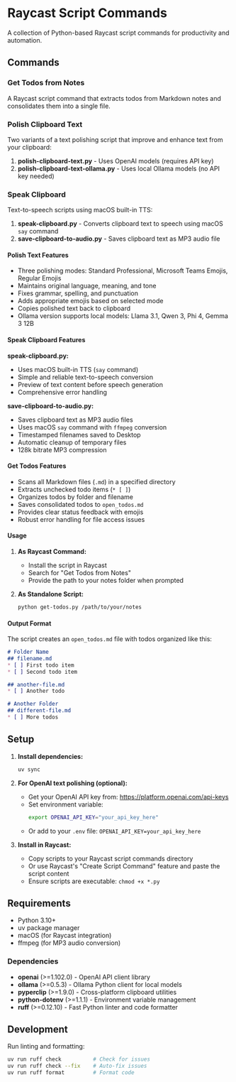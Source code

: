 # Raycast Script Commands

A collection of Python-based Raycast script commands for productivity and automation.

## Commands

### Get Todos from Notes

A Raycast script command that extracts todos from Markdown notes and consolidates them into a single file.

### Polish Clipboard Text

Two variants of a text polishing script that improve and enhance text from your clipboard:

1. **polish-clipboard-text.py** - Uses OpenAI models (requires API key)
2. **polish-clipboard-text-ollama.py** - Uses local Ollama models (no API key needed)

### Speak Clipboard

Text-to-speech scripts using macOS built-in TTS:

1. **speak-clipboard.py** - Converts clipboard text to speech using macOS `say` command
2. **save-clipboard-to-audio.py** - Saves clipboard text as MP3 audio file

#### Polish Text Features

- Three polishing modes: Standard Professional, Microsoft Teams Emojis, Regular Emojis
- Maintains original language, meaning, and tone
- Fixes grammar, spelling, and punctuation
- Adds appropriate emojis based on selected mode
- Copies polished text back to clipboard
- Ollama version supports local models: Llama 3.1, Qwen 3, Phi 4, Gemma 3 12B

#### Speak Clipboard Features

**speak-clipboard.py:**
- Uses macOS built-in TTS (`say` command)
- Simple and reliable text-to-speech conversion
- Preview of text content before speech generation
- Comprehensive error handling

**save-clipboard-to-audio.py:**
- Saves clipboard text as MP3 audio files
- Uses macOS `say` command with `ffmpeg` conversion
- Timestamped filenames saved to Desktop
- Automatic cleanup of temporary files
- 128k bitrate MP3 compression

#### Get Todos Features

- Scans all Markdown files (`.md`) in a specified directory
- Extracts unchecked todo items (`* [ ]`)
- Organizes todos by folder and filename
- Saves consolidated todos to `open_todos.md`
- Provides clear status feedback with emojis
- Robust error handling for file access issues

#### Usage

1. **As Raycast Command:**
   - Install the script in Raycast
   - Search for "Get Todos from Notes"
   - Provide the path to your notes folder when prompted

2. **As Standalone Script:**
   ```bash
   python get-todos.py /path/to/your/notes
   ```

#### Output Format

The script creates an `open_todos.md` file with todos organized like this:

```markdown
# Folder Name
## filename.md
* [ ] First todo item
* [ ] Second todo item

## another-file.md
* [ ] Another todo

# Another Folder
## different-file.md
* [ ] More todos
```

## Setup

1. **Install dependencies:**
   ```bash
   uv sync
   ```

2. **For OpenAI text polishing (optional):**
   - Get your OpenAI API key from: https://platform.openai.com/api-keys
   - Set environment variable:
     ```bash
     export OPENAI_API_KEY="your_api_key_here"
     ```
   - Or add to your `.env` file: `OPENAI_API_KEY=your_api_key_here`

3. **Install in Raycast:**
   - Copy scripts to your Raycast script commands directory
   - Or use Raycast's "Create Script Command" feature and paste the script content
   - Ensure scripts are executable: `chmod +x *.py`

## Requirements

- Python 3.10+
- uv package manager
- macOS (for Raycast integration)
- ffmpeg (for MP3 audio conversion)

### Dependencies

- **openai** (>=1.102.0) - OpenAI API client library
- **ollama** (>=0.5.3) - Ollama Python client for local models
- **pyperclip** (>=1.9.0) - Cross-platform clipboard utilities  
- **python-dotenv** (>=1.1.1) - Environment variable management
- **ruff** (>=0.12.10) - Fast Python linter and code formatter

## Development

Run linting and formatting:
```bash
uv run ruff check          # Check for issues
uv run ruff check --fix    # Auto-fix issues
uv run ruff format         # Format code
```
